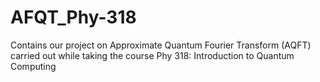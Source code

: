 # AFQT_Phy-318
Contains our project on Approximate Quantum Fourier Transform (AQFT) carried out while taking the course Phy 318: Introduction to Quantum Computing
